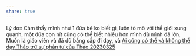```yaml
---
share: true
---
```

Lý do:: Cảm thấy mình như 1 đứa bé ko biết gì, luôn tò mò với thế giới xung quanh, một đứa con nít cũng có thể biết nhiều hơn mình dù mình đã lớn, Muốn là giáo viên và đã đủ bằng cấp đi dạy, và [Ai cũng có thể và không thể dạy Thảo trừ sự phản tư của Thảo 20230325](./Ph%E1%BA%A3n%20t%C6%B0/Ai%20c%C5%A9ng%20c%C3%B3%20th%E1%BB%83%20v%C3%A0%20kh%C3%B4ng%20th%E1%BB%83%20d%E1%BA%A1y%20Th%E1%BA%A3o%20tr%E1%BB%AB%20s%E1%BB%B1%20ph%E1%BA%A3n%20t%C6%B0%20c%E1%BB%A7a%20Th%E1%BA%A3o%2020230325.md)
